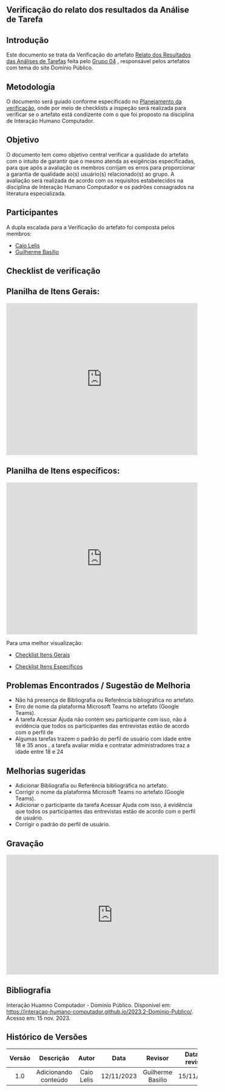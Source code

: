 ## **Verificação do relato dos resultados da Análise de Tarefa**

## **Introdução**

Este documento se trata da Verificação do artefato [Relato dos Resultados das Análises de Tarefas](https://interacao-humano-computador.github.io/2023.2-Dominio-Publico/design_avalaiacao_desenvolvimento/nivel1/analise_de_tarefas/relato_resultados/) feita pelo [Grupo 04](https://interacao-humano-computador.github.io/2023.2-Dominio-Publico/) , responsável pelos artefatos com tema do site Domínio Público. 


## **Metodologia**

O documento será guiado conforme especificado no [Planejamento da verificação](https://interacao-humano-computador.github.io/2023.2-PlataformaLattes/Verificacao/planejamento-verificacao-grupo-04/), onde por meio de checklists a inspeção será realizada para verificar se o artefato está condizente com o que foi proposto na disciplina de Interação Humano Computador.


## **Objetivo**

O documento tem como objetivo central verificar a qualidade do artefato com o intuito de garantir que o mesmo atenda as exigências especificadas, para que após a avaliação os membros corrijam os erros para proporcionar a garantia de qualidade ao(s) usuário(s) relacionado(s) ao grupo. A avaliação será realizada de acordo com os requisitos estabelecidos na disciplina de Interação Humano Computador e os padrões consagrados na literatura especializada.

## **Participantes** 

A dupla escalada para a Verificação do artefato foi composta pelos membros:

- [Caio Lelis](https://github.com/caio-lelis)
- [Guilherme Basílio](https://github.com/GuilhermeBES)

## **Checklist de verificação**


## **Planilha de Itens Gerais:**

<iframe src="https://docs.google.com/spreadsheets/d/e/2PACX-1vTRn-kgt7gjb3HL4-fU6cy3VjlbQABZGBu_7wZSIv8imuwuIYc-gSCCY5lVDQkocHh9MR_E2l5GnKOm/pubhtml?gid=990876907&single=true"width="100%" height="400" frameborder="0" scrolling="yes"></iframe>


## **Planilha de Itens específicos:**

<iframe src="https://docs.google.com/spreadsheets/d/e/2PACX-1vTRn-kgt7gjb3HL4-fU6cy3VjlbQABZGBu_7wZSIv8imuwuIYc-gSCCY5lVDQkocHh9MR_E2l5GnKOm/pubhtml?gid=720204465&single=true"width="100%" height="400" frameborder="0" scrolling="yes"></iframe>


Para uma melhor visualização:

- [Checklist Itens Gerais](https://docs.google.com/spreadsheets/d/e/2PACX-1vTRn-kgt7gjb3HL4-fU6cy3VjlbQABZGBu_7wZSIv8imuwuIYc-gSCCY5lVDQkocHh9MR_E2l5GnKOm/pubhtml?gid=990876907&single=true)

- [Checklist Itens Específicos](https://docs.google.com/spreadsheets/d/e/2PACX-1vTRn-kgt7gjb3HL4-fU6cy3VjlbQABZGBu_7wZSIv8imuwuIYc-gSCCY5lVDQkocHh9MR_E2l5GnKOm/pubhtml?gid=720204465&single=true)



## **Problemas Encontrados / Sugestão de Melhoria**

- Não há presença de Bibliografia ou Referência bibliográfica no artefato.
- Erro de nome da plataforma Microsoft Teams no artefato (Google Teams).
- A tarefa Acessar Ajuda não contém seu participante com isso, não á evidência que todos os participantes das entrevistas estão de acordo com o perfil de 
-  Algumas tarefas trazem o padrão do perfil de usuário com idade entre 18 e 35 anos , a tarefa avaliar mídia e contratar administradores traz a idade entre 18 e 24

## **Melhorias sugeridas**

- Adicionar Bibliografia ou Referência bibliográfica no artefato.
- Corrigir o nome da plataforma Microsoft Teams no artefato (Google Teams).
- Adicionar o participante da tarefa Acessar Ajuda com isso, á evidência que todos os participantes das entrevistas estão de acordo com o perfil de usuário.
- Corrigir o padrão do perfil de usuário. 

## **Gravação**

<iframe width="560" height="315" src="https://www.youtube.com/embed/qy8X5Z3Vzsw?si=m8Qy_d2aGqM_sRQz" title="YouTube video player" frameborder="0" allow="accelerometer; autoplay; clipboard-write; encrypted-media; gyroscope; picture-in-picture; web-share" allowfullscreen></iframe>

## **Bibliografia**

Interação Huamno Computador - Domínio Público. Disponível em: <https://interacao-humano-computador.github.io/2023.2-Dominio-Publico/>. Acesso em: 15 nov. 2023.

## **Histórico de Versões**

| Versão |          Descrição              |     Autor      |      Data      |   Revisor     |    Data de revisão    |  
|:------:|:-------------------------------:|:--------------:|:--------------:|:-------------:|:---------------------:|
|  1.0   | Adicionando conteúdo          | Caio Lelis          | 12/11/2023   | Guilherme Basilio     |        15/11/2023                |